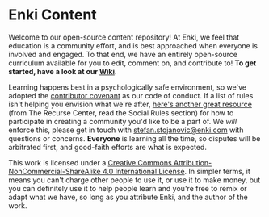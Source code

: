 # Enki Content

Welcome to our open-source content repository! At Enki, we feel that education is a community effort, and is best approached when everyone is involved and engaged. To that end, we have an entirely open-source curriculum available for you to edit, comment on, and contribute to! **To get started, have a look at our [Wiki](https://github.com/enkidevs/curriculum/wiki)**.

Learning happens best in a psychologically safe environment, so we've adopted the [contributor covenant](https://www.contributor-covenant.org/) as our code of conduct. If a list of rules isn't helping you envision what we're after, [here's another great resource](https://www.recurse.com/manual#sec-environment) (from The Recurse Center, read the Social Rules section) for how to participate in creating a community you'd like to be a part of. We _will_ enforce this, please get in touch with stefan.stojanovic@enki.com with questions or concerns. **Everyone** is learning all the time, so disputes will be arbitrated first, and good-faith efforts are what is expected.

This work is licensed under a <a rel="license" href="http://creativecommons.org/licenses/by-nc-sa/4.0/">Creative Commons Attribution-NonCommercial-ShareAlike 4.0 International License</a>. In simpler terms, it means you can't charge other people to use it, or use it to make money, but you can definitely use it to help people learn and you're free to remix or adapt what we have, so long as you attribute Enki, and the author of the work.
